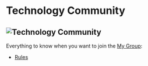 # Technology Community
![Technology Community](https://scontent.fsgn2-2.fna.fbcdn.net/v/t1.0-9/84481500_488747641823180_857236512633257984_n.jpg?_nc_cat=103&_nc_sid=ca434c&_nc_ohc=PDCLGxWCRTwAX_TY3Bm&_nc_ht=scontent.fsgn2-2.fna&oh=77ac35b325270d9765c09c5cc02a7dcf&oe=5ED97938)
---
Everything to know when you want to join the [My Group](https://www.facebook.com/groups/Developer.KingNNT/):

 - [Rules](https://github.com/KingNNT/Facebook-Group-Manager/blob/master/RULES.md)
